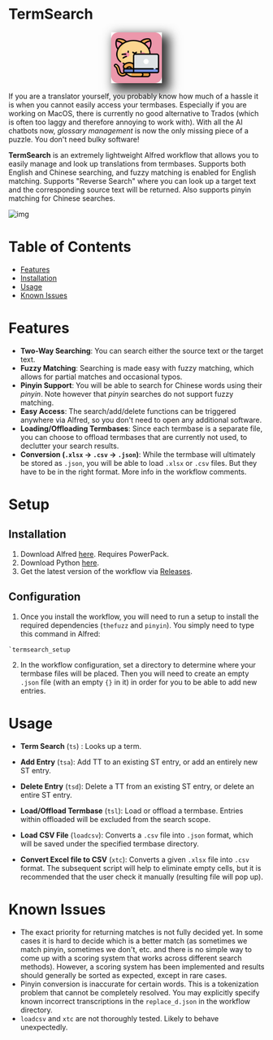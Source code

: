 # TermSearch

<p align="center">
  <img src="icon.png" alt="Bookmarker Logo" width="100" height="100" style="box-shadow: 10px 10px 20px 5px rgba(0,0,0,0.8);">
</p>

If you are a translator yourself, you probably know how much of a hassle it is when you cannot easily access your termbases. Especially if you are working on MacOS, there is currently no good alternative to Trados (which is often too laggy and therefore annoying to work with). With all the AI chatbots now, *glossary management* is now the only missing piece of a puzzle. You don't need bulky software!

**TermSearch** is an extremely lightweight Alfred workflow that allows you to easily manage and look up translations from termbases. Supports both English and Chinese searching, and fuzzy matching is enabled for English matching. Supports "Reverse Search" where you can look up a target text and the corresponding source text will be returned. Also supports pinyin matching for Chinese searches.

![img](preview.gif)

# Table of Contents

- [Features](#features)
- [Installation](#Setup)
- [Usage](#usage)
- [Known Issues](#known-issues)

# Features
- **Two-Way Searching**: You can search either the source text or the target text.
- **Fuzzy Matching**: Searching is made easy with fuzzy matching, which allows for partial matches and occasional typos.
- **Pinyin Support**: You will be able to search for Chinese words using their *pinyin*. Note however that *pinyin* searches do not support fuzzy matching.
- **Easy Access**: The search/add/delete functions can be triggered anywhere via Alfred, so you don't need to open any additional software.
- **Loading/Offloading Termbases**: Since each termbase is a separate file, you can choose to offload termbases that are currently not used, to declutter your search results.
- **Conversion (`.xlsx` → `.csv` → `.json`)**: While the termbase will ultimately be stored as `.json`, you will be able to load `.xlsx` or `.csv` files. But they have to be in the right format. More info in the workflow comments.

# Setup

## Installation
1. Download Alfred [here](https://www.alfredapp.com). Requires PowerPack.
2. Download Python [here](https://www.python.org/downloads/).
3. Get the latest version of the workflow via [Releases](https://github.com/csjaugustus/alfred-termsearch/releases).

## Configuration
1. Once you install the workflow, you will need to run a setup to install the required dependencies (`thefuzz` and `pinyin`). You simply need to type this command in Alfred:

```
`termsearch_setup
```

2. In the workflow configuration, set a directory to determine where your termbase files will be placed. Then you will need to create an empty `.json` file (with an empty `{}` in it) in order for you to be able to add new entries.

# Usage
- **Term Search** (`ts`) : Looks up a term.

- **Add Entry** (`tsa`): Add TT to an existing ST entry, or add an entirely new ST entry.

- **Delete Entry** (`tsd`): Delete a TT from an existing ST entry, or delete an entire ST entry.

- **Load/Offload Termbase** (`tsl`): Load or offload a termbase. Entries within offloaded  will be excluded from the search scope.

- **Load CSV File** (`loadcsv`): Converts a `.csv` file into `.json` format, which will be saved under the specified termbase directory.

- **Convert Excel file to CSV** (`xtc`): Converts a given `.xlsx` file into `.csv` format. The subsequent script will help to eliminate empty cells, but it is recommended that the user check it manually (resulting file will pop up).





# Known Issues
- The exact priority for returning matches is not fully decided yet. In some cases it is hard to decide which is a better match (as sometimes we match pinyin, sometimes we don't, etc. and there is no simple way to come up with a scoring system that works across different search methods). However, a scoring system has been implemented and results should generally be sorted as expected, except in rare cases.
- Pinyin conversion is inaccurate for certain words. This is a tokenization problem that cannot be completely resolved. You may explicitly specify known incorrect transcriptions in the `replace_d.json` in the workflow directory.
- `loadcsv` and `xtc` are not thoroughly tested. Likely to behave unexpectedly.

